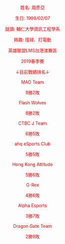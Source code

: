 <p style="text-align: center;"><span style="color: #ff0000;">姓名: 周彥亞</span></p>
<p style="text-align: center;"><span style="color: #ff0000;">生日: 1999/02/07</span></p>
<p style="text-align: center;"><span style="color: #ff0000;">就讀: 輔仁大學資訊工程學系</span></p>
<p style="text-align: center;"><span style="color: #ff0000;">興趣: 撞球、打電動</span></p>
<p style="text-align: center;"><span style="color: #ff0000;">英雄聯盟LMS台港澳賽區</span></p>
<p style="text-align: center;"><span style="color: #ff0000;">2019春季賽</span></p>
<p style="text-align: center;"><span style="color: #ff0000;">&darr;目前戰績排名&darr;</span></p>
<p style="text-align: center;"><span style="color: #ff0000;">MAD Team</span></p>
<p style="text-align: center;"><span style="color: #ff0000;">9勝2敗</span></p>
<p style="text-align: center;"><span style="color: #ff0000;">Flash Wolves</span></p>
<p style="text-align: center;"><span style="color: #ff0000;">8勝2敗</span></p>
<p style="text-align: center;"><span style="color: #ff0000;">CTBC J Team</span></p>
<p style="text-align: center;"><span style="color: #ff0000;">6勝5敗</span></p>
<p style="text-align: center;"><span style="color: #ff0000;">ahq eSports Club</span></p>
<p style="text-align: center;"><span style="color: #ff0000;">5勝5敗</span></p>
<p style="text-align: center;"><span style="color: #ff0000;">Hong Kong Attitude</span></p>
<p style="text-align: center;"><span style="color: #ff0000;">5勝6敗</span></p>
<p style="text-align: center;"><span style="color: #ff0000;">G-Rex</span></p>
<p style="text-align: center;"><span style="color: #ff0000;">4勝6敗</span></p>
<p style="text-align: center;"><span style="color: #ff0000;">Alpha Esports</span></p>
<p style="text-align: center;"><span style="color: #ff0000;">3勝7敗</span></p>
<p style="text-align: center;"><span style="color: #ff0000;">Dragon Gate Team</span></p>
<p style="text-align: center;"><span style="color: #ff0000;">2勝9敗</span></p>
<p style="text-align: center;">&nbsp;</p>
